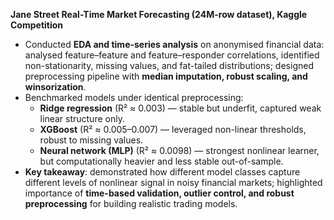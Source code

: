 **Jane Street Real-Time Market Forecasting (24M-row dataset), Kaggle Competition**

- Conducted **EDA and time-series analysis** on anonymised financial data: analysed feature–feature and feature–responder correlations, identified non-stationarity, missing values, and fat-tailed distributions; designed preprocessing pipeline with **median imputation, robust scaling, and winsorization**.
- Benchmarked models under identical preprocessing:
    - **Ridge regression** (R² ≈ 0.003) — stable but underfit, captured weak linear structure only.
    - **XGBoost** (R² ≈ 0.005–0.007) — leveraged non-linear thresholds, robust to missing values.
    - **Neural network (MLP)** (R² ≈ 0.0098) — strongest nonlinear learner, but computationally heavier and less stable out-of-sample.
- **Key takeaway**: demonstrated how different model classes capture different levels of nonlinear signal in noisy financial markets; highlighted importance of **time-based validation, outlier control, and robust preprocessing** for building realistic trading models.
